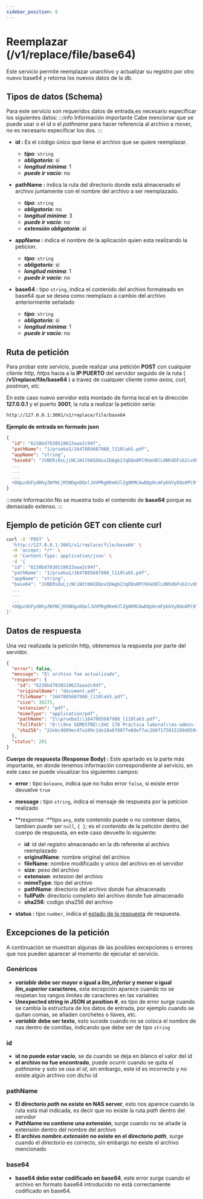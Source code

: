 ```yaml
---
sidebar_position: 8
---
```


# Reemplazar (/v1/replace/file/base64)
Este servicio permite reemplazar unarchivo y actualizar su registro por otro nuevo base64 y retorna los nuevos datos de la db. 

## Tipos de datos (Schema)
Para este servicio son requeridos datos de entrada,es necesario especificar los siguientes datos:
:::info Información importante
Cabe mencionar que se puede usar o el *id* o el *pathname* para hacer referencia al archivo a mover, no es necesario especificar los dos.
::: 

* **id :**   Es el código único que tiene el archivo que se quiere reemplazar.
   - ***tipo***: `string`
   - ***obligatorio***: sí
   <!-- - ***longitud***: 255 -->
   - ***longitud minima***: 1
   - ***puede ir vacio***: no

* **pathName :** indica la ruta del directorio donde está almacenado el archivo juntamente con el nombre del archivo a ser reemplazado.
   - ***tipo***: `string`
   - ***obligatorio***: no
   <!-- - ***longitud***: 255 -->
   - ***longitud minima***: 3
   - ***puede ir vacio***: no
   - ***extensión obligatoria***: sí

* **appName :**  indica el nombre de la aplicación quien esta realizando la peticion.
   - ***tipo***: `string`
   - ***obligatorio***: si
   <!-- - ***longitud***: 255 -->
   - ***longitud minima***: 1
   - ***puede ir vacio***: no

* **base64 :** tipo `string`, indica el contenido del archivo formateado en base64 que se desea como reemplazo a cambio del archivo anteriormente señalado
   - ***tipo***: `string`
   - ***obligatorio***: si
   - ***longitud minima***: 1
   - ***puede ir vacio***: no

## Ruta de petición
Para probar este servicio, puede realizar una petición **POST** con cualquier *cliente http, https* hacia a la **IP:PUERTO** del servidor seguido de la ruta  ( **/v1/replace/file/base64** ) a travez de cualquier cliente como *axios, curl, postman, etc*.

En este caso nuevo servidor esta montado de forma local en la dirección **127.0.0.1** y el puerto **3001**, la ruta a realizar la petición sería:
```bash
http://127.0.0.1:3001/v1/replace/file/base64
```

**Ejemplo de entrada en formado json**
```json
{
  "id": "6238bd7838510623aaa2c94f",
  "pathName": "1/prueba1/1647885687988_l110lak5.pdf",
  "appName": "string",
  "base64": "JVBERi0xLjcNCiW1tbW1DQoxIDAgb2JqDQo8PC9UeXBlL0NhdGFsb2cvUGFnZXMgMiAwIFIvTGFuZyhlcy1CTykgL1N0cnVjdFRyZWVSb290IDEwIDAgUi9NYXJrSW5mbzw8L01hcmtlZCB0cnVlPj4vTWV0YWRhdGEgMjAgMCBSL1ZpZXdlclByZWZlcmVuY2VzIDIxIDAgUj4
  ...
  ...
  ...
  +DQpzdGFydHhyZWYNCjM3NDgxDQolJUVPRg0KeHJlZg0KMCAwDQp0cmFpbGVyDQo8PC9TaXplIDIzL1Jvb3QgMSAwIFIvSW5mbyA5IDAgUi9JRFs8QkY5NDIyQTgyODE3NDk0RkI0OTFEMUJGN0FGMDlBMkM+PEJGOTQyMkE4MjgxNzQ5NEZCNDkxRDFCRjdBRjA5QTJDPl0gL1ByZXYgMzc0ODEvWFJlZlN0bSAzNzE5NT4+DQpzdGFydHhyZWYNCjM4MDk3DQolJUVPRg=="
}
```
:::note Información
No se muestra todo el contenido de **base64** porque es demasiado extenso.
:::

## Ejemplo de petición GET con cliente curl
```bash
curl -X 'POST' \
  'http://127.0.0.1:3001/v1/replace/file/base64' \
  -H 'accept: */*' \
  -H 'Content-Type: application/json' \
  -d '{
  "id": "6238bd7838510623aaa2c94f",
  "pathName": "1/prueba1/1647885687988_l110lak5.pdf",
  "appName": "string",
  "base64": "JVBERi0xLjcNCiW1tbW1DQoxIDAgb2JqDQo8PC9UeXBlL0NhdGFsb2cvUGFnZXMgMiAwIFIvTGFuZyhlcy1CTykgL1N0cnVjdFRyZWVSb290IDEwIDAgUi9NYXJrSW5mbzw8L01hcmtlZCB0cnVlPj4vTWV0YWRhdGEgMjAgMCBSL1ZpZXdlclByZWZlcmVuY2VzIDIxIDAgUj4
  ...
  ...
  ...
  +DQpzdGFydHhyZWYNCjM3NDgxDQolJUVPRg0KeHJlZg0KMCAwDQp0cmFpbGVyDQo8PC9TaXplIDIzL1Jvb3QgMSAwIFIvSW5mbyA5IDAgUi9JRFs8QkY5NDIyQTgyODE3NDk0RkI0OTFEMUJGN0FGMDlBMkM+PEJGOTQyMkE4MjgxNzQ5NEZCNDkxRDFCRjdBRjA5QTJDPl0gL1ByZXYgMzc0ODEvWFJlZlN0bSAzNzE5NT4+DQpzdGFydHhyZWYNCjM4MDk3DQolJUVPRg=="
}'
```

## Datos de respuesta
Una vez realizada la petición http, obtenemos la respuesta por parte del servidor.
```json
{
  "error": false,
  "message": "El archivo fue actualizado",
  "response": {
    "id": "6238bd7838510623aaa2c94f",
    "originalName": "document.pdf",
    "fileName": "1647885687988_l110lak5.pdf",
    "size": 38275,
    "extension": "pdf",
    "mimeType": "application/pdf",
    "pathName": "1\\prueba1\\1647885687988_l110lak5.pdf",
    "fullPath": "D:\\9no SEMESTRE\\SHC 170 Práctica laboral\\ms-admin-files\\uploads\\1\\prueba1\\1647885687988_l110lak5.pdf",
    "sha256": "22ebc4089ec47a109c1de18a6f8077e60ef7ac268f175015189d6594121e25ed"
  },
  "status": 201
}
```

**Cuerpo de respuesta (Response Body) :** Este apartado es la parte más importante, en donde tenemos información correspondiente al servicio, en este caso se puede visualizar los siguientes campos:
  * **error :** tipo `boleano`, indica que no hubo error `false`, si existe error devuelve `true`
  * **message :** tipo `string`, indica el mensaje de respuesta por la peticion realizado
  * **response :**tipo `any`, este contenido puede o no contener datos, tambien puede ser `null`, `{ }`; es el contenido de la petición dentro del cuerpo de respuesta, en este caso devuelte lo siguiente:
    - **id**: id del registro almacenado en la db referente al archivo reemplazado 
    - **originalName**: nombre original del archivo
    - **fileName**: nombre modificado y unico del archivo en el servidor
    - **size**:  peso del archivo
    - **extension**: extesion del archivo
    - **mimeType**: tipo del archivo
    - **pathName**: directorio del archivo donde fue almacenado
    - **fullPath**: directorio completo del archivo donde fue almacenado
    - **sha256**: codigo sha256 del archivo
     
  * **status :** tipo `number`, indica el [estado de la respuesta](https://developer.mozilla.org/es/docs/Web/HTTP/Status) de respuesta.

## Excepciones de la petición
A continuación se muestran algunas de las posibles excepciones o errores que nos pueden aparecer al momento de ejecutar el servicio.

### Genéricos
- ***variable* debe ser mayor o igual a *lim_inferior* y menor o igual *lim_superior* caracteres**, esta excepción aparece cuando no se respetan los rangos limites de caracteres en las variables
- **Unexpected string in JSON at position #**, es tipo de error surge cuando se cambia la estructura de los datos de entrada, por ejemplo cuando se quitan comas, se añaden corchetes o llaves, etc.
- ***variable* debe ser texto**, esto sucede cuando no se coloca el nombre de nas dentro de comillas, indicando que debe ser de tipo `string`

### id
- **id no puede estar vacío**, se da cuando se deja en blanco el valor del id
- **el archivo no fue encontrado**, puede ocurrir cuando se quita el *pathname* y solo se usa el *id*, sin embargo, este id es incorrecto y no existe algún archivo con dicho id

### pathName
- **El directorio *path* no existe en NAS server**, esto nos aparece cuando la ruta está mal indicada, es decir que no existe la ruta *path* dentro del servidor
- **PathName no contiene una extensión**, surge cuando no se añade la extensión dentro del nombre del archivo
- **El archivo *nombre.extensión* no existe en el directorio *path***, surge cuando el directorio es correcto, sin embargo no existe el archivo mencionado

### base64
- **base64 debe estar codificado en base64**, este error surge cuando el archivo en formato base64 introducido no está correctamente  codificado en base64.